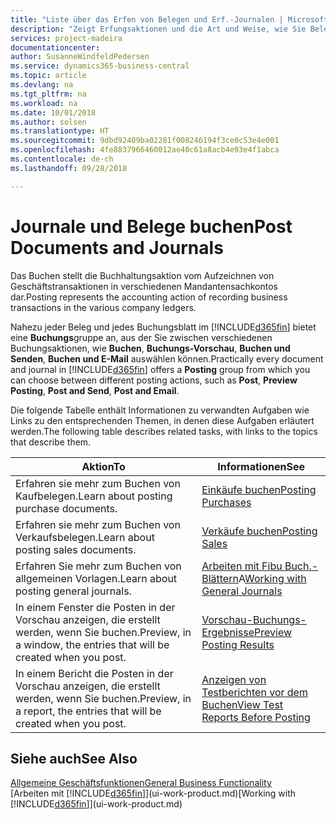 ```yaml
---
title: "Liste über das Erfen von Belegen und Erf.-Journalen | Microsoft Docs"
description: "Zeigt Erfungsaktionen und die Art und Weise, wie Sie Belege und Erf.-Journalen buchen können."
services: project-madeira
documentationcenter: 
author: SusanneWindfeldPedersen
ms.service: dynamics365-business-central
ms.topic: article
ms.devlang: na
ms.tgt_pltfrm: na
ms.workload: na
ms.date: 10/01/2018
ms.author: solsen
ms.translationtype: HT
ms.sourcegitcommit: 9dbd92409ba02281f008246194f3ce0c53e4e001
ms.openlocfilehash: 4fe8837966460012ae40c61a8acb4e93e4f1abca
ms.contentlocale: de-ch
ms.lasthandoff: 09/28/2018

---
```

# <a name="post-documents-and-journals"></a><span data-ttu-id="c613d-103">Journale und Belege buchen</span><span class="sxs-lookup"><span data-stu-id="c613d-103">Post Documents and Journals</span></span>
<span data-ttu-id="c613d-104">Das Buchen stellt die Buchhaltungsaktion vom Aufzeichnen von Geschäftstransaktionen in verschiedenen Mandantensachkontos dar.</span><span class="sxs-lookup"><span data-stu-id="c613d-104">Posting represents the accounting action of recording business transactions in the various company ledgers.</span></span>

<span data-ttu-id="c613d-105">Nahezu jeder Beleg und jedes Buchungsblatt im [!INCLUDE[d365fin](includes/d365fin_md.md)] bietet eine **Buchungs**gruppe an, aus der Sie zwischen verschiedenen Buchungsaktionen, wie **Buchen**, **Buchungs-Vorschau**, **Buchen und Senden**, **Buchen und E-Mail** auswählen können.</span><span class="sxs-lookup"><span data-stu-id="c613d-105">Practically every document and journal in [!INCLUDE[d365fin](includes/d365fin_md.md)] offers a **Posting** group from which you can choose between different posting actions, such as **Post**, **Preview Posting**, **Post and Send**, **Post and Email**.</span></span>

<span data-ttu-id="c613d-106">Die folgende Tabelle enthält Informationen zu verwandten Aufgaben wie Links zu den entsprechenden Themen, in denen diese Aufgaben erläutert werden.</span><span class="sxs-lookup"><span data-stu-id="c613d-106">The following table describes related tasks, with links to the topics that describe them.</span></span>

| <span data-ttu-id="c613d-107">Aktion</span><span class="sxs-lookup"><span data-stu-id="c613d-107">To</span></span> | <span data-ttu-id="c613d-108">Informationen</span><span class="sxs-lookup"><span data-stu-id="c613d-108">See</span></span> |
| --- | --- |
| <span data-ttu-id="c613d-109">Erfahren sie mehr zum Buchen von Kaufbelegen.</span><span class="sxs-lookup"><span data-stu-id="c613d-109">Learn about posting purchase documents.</span></span> |[<span data-ttu-id="c613d-110">Einkäufe buchen</span><span class="sxs-lookup"><span data-stu-id="c613d-110">Posting Purchases</span></span>](ui-post-purchases.md) |
| <span data-ttu-id="c613d-111">Erfahren sie mehr zum Buchen von Verkaufsbelegen.</span><span class="sxs-lookup"><span data-stu-id="c613d-111">Learn about posting sales documents.</span></span> |[<span data-ttu-id="c613d-112">Verkäufe buchen</span><span class="sxs-lookup"><span data-stu-id="c613d-112">Posting Sales</span></span>](ui-post-sales.md) |
| <span data-ttu-id="c613d-113">Erfahren Sie mehr zum Buchen von allgemeinen Vorlagen.</span><span class="sxs-lookup"><span data-stu-id="c613d-113">Learn about posting general journals.</span></span> |<span data-ttu-id="c613d-114">[Arbeiten mit Fibu Buch.-Blättern](ui-work-general-journals.md)A</span><span class="sxs-lookup"><span data-stu-id="c613d-114">[Working with General Journals](ui-work-general-journals.md)</span></span> |
| <span data-ttu-id="c613d-115">In einem Fenster die Posten in der Vorschau anzeigen, die erstellt werden, wenn Sie buchen.</span><span class="sxs-lookup"><span data-stu-id="c613d-115">Preview, in a window, the entries that will be created when you post.</span></span> |[<span data-ttu-id="c613d-116">Vorschau-Buchungs-Ergebnisse</span><span class="sxs-lookup"><span data-stu-id="c613d-116">Preview Posting Results</span></span>](ui-how-preview-post-results.md) |
| <span data-ttu-id="c613d-117">In einem Bericht die Posten in der Vorschau anzeigen, die erstellt werden, wenn Sie buchen.</span><span class="sxs-lookup"><span data-stu-id="c613d-117">Preview, in a report, the entries that will be created when you post.</span></span> |[<span data-ttu-id="c613d-118">Anzeigen von Testberichten vor dem Buchen</span><span class="sxs-lookup"><span data-stu-id="c613d-118">View Test Reports Before Posting</span></span>](ui-how-view-test-reports-posting.md) |

## <a name="see-also"></a><span data-ttu-id="c613d-119">Siehe auch</span><span class="sxs-lookup"><span data-stu-id="c613d-119">See Also</span></span>
[<span data-ttu-id="c613d-120">Allgemeine Geschäftsfunktionen</span><span class="sxs-lookup"><span data-stu-id="c613d-120">General Business Functionality</span></span>](ui-across-business-areas.md)  
<span data-ttu-id="c613d-121">[Arbeiten mit [!INCLUDE[d365fin](includes/d365fin_md.md)]](ui-work-product.md)</span><span class="sxs-lookup"><span data-stu-id="c613d-121">[Working with [!INCLUDE[d365fin](includes/d365fin_md.md)]](ui-work-product.md)</span></span>


